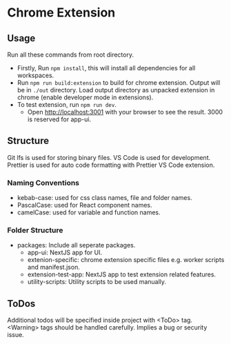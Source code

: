 # Chrome Extension

## Usage

Run all these commands from root directory.

- Firstly, Run `npm install`, this will install all dependencies for all workspaces.
- Run `npm run build:extension` to build for chrome extension. Output will be in `./out` directory. Load output directory as unpacked extension in chrome (enable developer mode in extensions).
- To test extension, run `npm run dev`.
  - Open [http://localhost:3001](http://localhost:3001) with your browser to see the result. 3000 is reserved for app-ui.

## Structure

Git lfs is used for storing binary files. VS Code is used for development. Prettier is used for auto code formatting with Prettier VS Code extension.

### Naming Conventions

- kebab-case: used for css class names, file and folder names.
- PascalCase: used for React component names.
- camelCase: used for variable and function names.

### Folder Structure

- packages: Include all seperate packages.
  - app-ui: NextJS app for UI.
  - extenion-specific: chrome extension specific files e.g. worker scripts and manifest.json.
  - extension-test-app: NextJS app to test extension related features.
  - utility-scripts: Utility scripts to be used manually.

## ToDos

Additional todos will be specified inside project with \<ToDo> tag.
\<Warning> tags should be handled carefully. Implies a bug or security issue.
